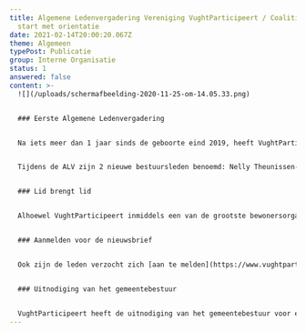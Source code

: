```yaml
---
title: Algemene Ledenvergadering Vereniging VughtParticipeert / Coalitie van
  start met orientatie
date: 2021-02-14T20:00:20.067Z
theme: Algemeen
typePost: Publicatie
group: Interne Organisatie
status: 1
answered: false
content: >-
  ![](/uploads/schermafbeelding-2020-11-25-om-14.05.33.png)


  ### Eerste Algemene Ledenvergadering


  Na iets meer dan 1 jaar sinds de geboorte eind 2019, heeft VughtParticipeert haar eerste Algemene Ledenvergadering (ALV) gehouden. De ALV vond plaats via Zoom als gevolg van de beperkingen door het coronavirus.


  Tijdens de ALV zijn 2 nieuwe bestuursleden benoemd: Nelly Theunissen-Zwartjes en Frans Bos. Nelly wordt de nieuwe secretaris en Frans penningmeester. In verband met het vertrek van Maaike Dautzenberg, wordt Philip Helmer de nieuwe voorzitter. Maaike Dautzenberg heeft te kennen gegeven na een vliegende en succesvolle start van de vereniging zich weer op haar professionele carrière te willen concentreren. 


  ### Lid brengt lid


  Alhoewel VughtParticipeert inmiddels een van de grootste bewonersorganisaties in Vught is, zijn de leden van VughtParticipeert opgeroepen ieder een nieuw lid [aan te brengen](https://www.vughtparticipeert.nl/member#main) om daarmee het ledenaantal te verdubbelen. Hoe meer leden, hoe geloofwaardiger onze gesprekken en communicaties.


  ### Aanmelden voor de nieuwsbrief


  Ook zijn de leden verzocht zich [aan te melden](https://www.vughtparticipeert.nl/newsletter#main) voor de nieuwsbrief. De nieuws brief is ook voor niet leden en kent inmiddels een grote groep ontvangers met zowel bewoners als bestuurders en politici.


  ### Uitnodiging van het gemeentebestuur


  VughtParticipeert heeft de uitnodiging van het gemeentebestuur voor een eerste kennismaking met plezier aangenomen. Deze kennismaking vindt plaats als onderdeel van de eerste 100 dagen orientatie van de nieuwe coalitie. VughtParticipeert zal tijdens deze bijeenkomst haar kernwaarden inbrengen: transparantie, participatie en zuivere besluitvorming. Het coalitieakkoord wekt wat deze aspecten betreft hoge verwachtingen. Wij zullen u op de hoogte houden van de ontwikkelingen.
---
```

